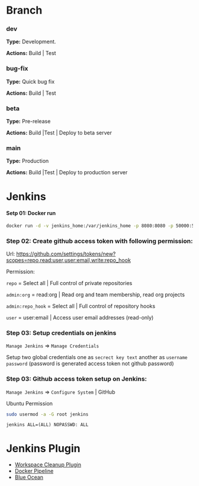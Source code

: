 # Branch

### dev

**Type:** Development.

**Actions:** Build | Test



### bug-fix

**Type:** Quick bug fix

**Actions:** Build | Test



### beta

**Type:** Pre-release

**Actions:** Build |Test | Deploy to beta server



### main

**Type:** Production

**Actions:** Build |Test | Deploy to production server



# Jenkins

#### Setp 01: Docker run

```bash
docker run -d -v jenkins_home:/var/jenkins_home -p 8080:8080 -p 50000:50000 jenkins/jenkins:lts
```



### Step 02: Create github access token with following permission:

Url: https://github.com/settings/tokens/new?scopes=repo,read:user,user:email,write:repo_hook

Permission:

`repo` = Select all | Full control of private repositories

`admin:org` = read:org | Read org and team membership, read org projects

`admin:repo_hook` = Select all | Full control of repository hooks

`user` = user:email | Access user email addresses (read-only)



### Step 03: Setup credentials on jenkins

`Manage Jenkins` => `Manage Credentials`

Setup two global credentials one as `secrect key text` another as `username password` (password is generated access token not github password)



### Step 03: Github access token setup on Jenkins:

`Manage Jenkins` => `Configure System` | GitHub



Ubuntu Permission

```bash
sudo usermod -a -G root jenkins
```

```
jenkins ALL=(ALL) NOPASSWD: ALL
```





# Jenkins Plugin

- [Workspace Cleanup Plugin](https://plugins.jenkins.io/ws-cleanup)
- [Docker Pipeline](https://plugins.jenkins.io/docker-workflow)
- [Blue Ocean](https://plugins.jenkins.io/blueocean)



